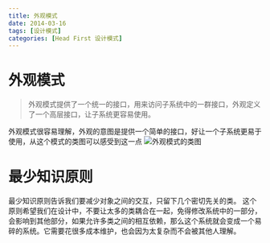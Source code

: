 ```yaml
---
title: 外观模式
date: 2014-03-16
tags: [设计模式]
categories: [Head First 设计模式]
---
```

# 外观模式
> 外观模式提供了一个统一的接口，用来访问子系统中的一群接口，外观定义了一个高层接口，让子系统更容易使用。

外观模式很容易理解，外观的意图是提供一个简单的接口，好让一个子系统更易于使用，从这个模式的类图可以感受到这一点
![外观模式的类图](http://ww1.sinaimg.cn/large/818b7fe3gy1fichawq9arj20o00df0un.jpg)

# 最少知识原则
最少知识原则告诉我们要减少对象之间的交互，只留下几个密切先关的类。
这个原则希望我们在设计中，不要让太多的类耦合在一起，免得修改系统中的一部分，会影响到其他部分，如果允许多类之间的相互依赖，那么这个系统就会变成一个易碎的系统。它需要花很多成本维护，也会因为太复杂而不会被其他人理解。
